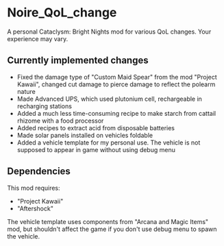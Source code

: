 # Noire_QoL_change

A personal Cataclysm: Bright Nights mod for various QoL changes. Your experience may vary.

## Currently implemented changes

* Fixed the damage type of "Custom Maid Spear" from the mod "Project Kawaii", changed cut damage to pierce damage to reflect the polearm nature
* Made Advanced UPS, which used plutonium cell, rechargeable in recharging stations
* Added a much less time-consuming recipe to make starch from cattail rhizome with a food processor
* Added recipes to extract acid from disposable batteries
* Made solar panels installed on vehicles foldable
* Added a vehicle template for my personal use. The vehicle is not supposed to appear in game without using debug menu

## Dependencies

This mod requires:
* "Project Kawaii"
* "Aftershock"

The vehicle template uses components from "Arcana and Magic Items" mod, but shouldn't affect the game if you don't use debug menu to spawn the vehicle.
